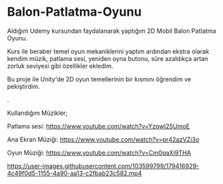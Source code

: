 # Balon-Patlatma-Oyunu

Aldığım Udemy kursundan faydalanarak yaptığım 2D Mobil Balon Patlatma Oyunu.

Kurs ile beraber temel oyun mekaniklerini yaptım ardından ekstra olarak kendim müzik, patlama sesi, yeniden oyna butonu, süre azaldıkça artan zorluk seviyesi gibi özellikler ekledim.

Bu proje ile Unity'de 2D oyun temellerinin bir kısmını öğrendim ve pekiştirdim.

.

Kullandığım Müzikler;

Patlama sesi: https://www.youtube.com/watch?v=YzpwI25UmoE

Ana Ekran Müziği: https://www.youtube.com/watch?v=pr42azVZi3o

Oyun Müziği: https://www.youtube.com/watch?v=Cm0qaXi9THA



https://user-images.githubusercontent.com/103599799/179416929-4c49f0d5-1155-4a90-aa13-c2fbab23c582.mp4

